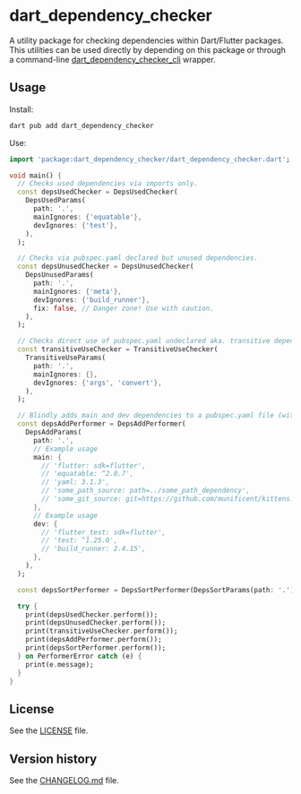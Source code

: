 # dart_dependency_checker

A utility package for checking dependencies within Dart/Flutter packages. This utilities can be used directly by
depending on this package or through a command-line
[dart_dependency_checker_cli](https://pub.dev/packages/dart_dependency_checker_cli) wrapper.

## Usage

Install:

```bash
dart pub add dart_dependency_checker
```

Use:

```dart
import 'package:dart_dependency_checker/dart_dependency_checker.dart';

void main() {
  // Checks used dependencies via imports only.
  const depsUsedChecker = DepsUsedChecker(
    DepsUsedParams(
      path: '.',
      mainIgnores: {'equatable'},
      devIgnores: {'test'},
    ),
  );

  // Checks via pubspec.yaml declared but unused dependencies.
  const depsUnusedChecker = DepsUnusedChecker(
    DepsUnusedParams(
      path: '.',
      mainIgnores: {'meta'},
      devIgnores: {'build_runner'},
      fix: false, // Danger zone! Use with caution.
    ),
  );

  // Checks direct use of pubspec.yaml undeclared aka. transitive dependencies.
  const transitiveUseChecker = TransitiveUseChecker(
    TransitiveUseParams(
      path: '.',
      mainIgnores: {},
      devIgnores: {'args', 'convert'},
    ),
  );

  // Blindly adds main and dev dependencies to a pubspec.yaml file (without consulting dart pub add).
  const depsAddPerformer = DepsAddPerformer(
    DepsAddParams(
      path: '.',
      // Example usage
      main: {
        // 'flutter: sdk=flutter',
        // 'equatable: ^2.0.7',
        // 'yaml: 3.1.3',
        // 'some_path_source: path=../some_path_dependency',
        // 'some_git_source: git=https://github.com/munificent/kittens.git',
      },
      // Example usage
      dev: {
        // 'flutter_test: sdk=flutter',
        // 'test: ^1.25.0',
        // 'build_runner: 2.4.15',
      },
    ),
  );

  const depsSortPerformer = DepsSortPerformer(DepsSortParams(path: '.'));

  try {
    print(depsUsedChecker.perform());
    print(depsUnusedChecker.perform());
    print(transitiveUseChecker.perform());
    print(depsAddPerformer.perform());
    print(depsSortPerformer.perform());
  } on PerformerError catch (e) {
    print(e.message);
  }
}
 ```

## License

See the [LICENSE](LICENSE) file.

## Version history

See the [CHANGELOG.md](CHANGELOG.md) file.
